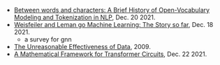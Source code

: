 
- [Between words and characters: A Brief History of Open-Vocabulary Modeling and Tokenization in NLP](https://arxiv.org/pdf/2112.10508.pdf), Dec. 20 2021.
- [Weisfeiler and Leman go Machine Learning: The Story so far](https://arxiv.org/abs/2112.09992), Dec. 18 2021.
  - a survey for gnn
- [The Unreasonable Effectiveness of Data](https://static.googleusercontent.com/media/research.google.com/en//pubs/archive/35179.pdf), 2009.
- [A Mathematical Framework for Transformer Circuits](https://transformer-circuits.pub/2021/framework/index.html), Dec. 22 2021.
